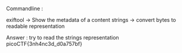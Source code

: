 

Commandline : 

exiftool -> Show the metadata of a content
strings -> convert bytes to readable representation

Answer : try to read the strings representation
picoCTF{3nh4nc3d_d0a757bf}